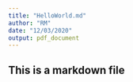 ```yaml
---
title: "HelloWorld.md"
author: "RM"
date: "12/03/2020"
output: pdf_document
---
```


## This is a markdown file